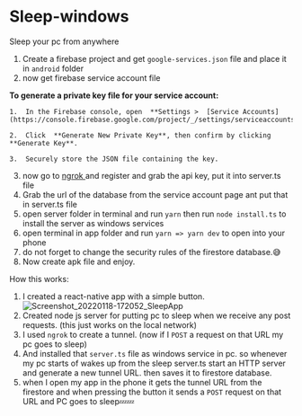 # Sleep-windows
Sleep your pc from anywhere
1. Create a firebase project and get `google-services.json` file and place it in `android` folder
2. now get firebase service account file

**To generate a private key file for your service account:**

	1.  In the Firebase console, open  **Settings >  [Service Accounts](https://console.firebase.google.com/project/_/settings/serviceaccounts/adminsdk)**.
	    
	2.  Click  **Generate New Private Key**, then confirm by clicking  **Generate Key**.
	    
	3.  Securely store the JSON file containing the key.

3. now go to [ngrok ](https://ngrok.com/) and register and grab the api key, put it into server.ts file
4. Grab the url of the database from the service account page ant put that in server.ts file
5. open server folder in terminal and run `yarn` then run `node install.ts` to install the server as windows services
6. open terminal in app folder and run `yarn => yarn dev`  to open into your phone
7. do not forget to change the security rules of the firestore database.😅
8. Now create apk file and enjoy.

How this works:
1. I created a react-native app with a simple button.
![Screenshot_20220118-172052_SleepApp](https://user-images.githubusercontent.com/68942390/149933495-301c761f-066d-48e3-a056-8e540739009c.png)
3. Created node js server for putting pc to sleep when we receive any post requests. (this just works on the local network)
4. I used `ngrok` to create a tunnel. (now if I `POST` a request on that URL my pc goes to sleep)
5. And installed that `server.ts` file as windows service in pc. so whenever my pc starts of wakes up from the sleep server.ts start an HTTP server and generate a new tunnel URL. then saves it to firestore database.
6. when I open my app in the phone it gets the tunnel URL from the firestore and when pressing the button it sends a `POST` request on that URL and PC goes to sleep💤💤


